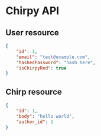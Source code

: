 # Chirpy API

## User resource

```json
{
    "id": 1,
	"email": "test@example.com",
	"hashedPassword": "hash here",
    "isChirpyRed": true
}
```

## Chirp resource

```json
{
	"id": 1,
    "body": "hello world",
    "author_id": 1
}
```
